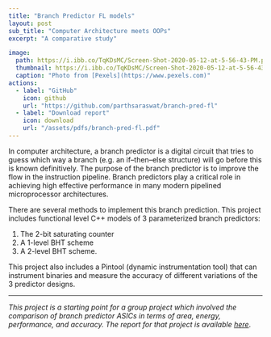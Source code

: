 ```yaml
---
title: "Branch Predictor FL models"
layout: post
sub_title: "Computer Architecture meets OOPs"
excerpt: "A comparative study"

image: 
  path: https://i.ibb.co/TqKDsMC/Screen-Shot-2020-05-12-at-5-56-43-PM.png
  thumbnail: https://i.ibb.co/TqKDsMC/Screen-Shot-2020-05-12-at-5-56-43-PM.png
  caption: "Photo from [Pexels](https://www.pexels.com)"
actions:
  - label: "GitHub"
    icon: github
    url: "https://github.com/parthsaraswat/branch-pred-fl"
  - label: "Download report"
    icon: download
    url: "/assets/pdfs/branch-pred-fl.pdf"
---
```

In computer architecture, a branch predictor is a digital circuit that tries to guess which way a branch (e.g. an if–then–else structure) will go before this is known definitively. The purpose of the branch predictor is to improve the flow in the instruction pipeline. Branch predictors play a critical role in achieving high effective performance in many modern pipelined microprocessor architectures.

There are several methods to implement this branch prediction. This project includes functional level C++ models of 3 parameterized branch predictors: 

1. The 2-bit saturating counter
2. A 1-level BHT scheme
3. A 2-level BHT scheme.

This project also includes a Pintool (dynamic instrumentation tool) that can instrument binaries and measure the accuracy of different variations of the 3 predictor designs. 

---
*This project is a starting point for a group project which involved the comparison of branch predictor ASICs in terms of area, energy, performance, and accuracy. The report for that project is available [here](/assets/pdfs/branch-pred-rtl.pdf)*.
